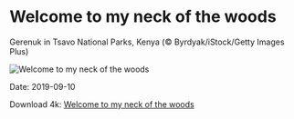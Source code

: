 # Welcome to my neck of the woods

Gerenuk in Tsavo National Parks, Kenya (© Byrdyak/iStock/Getty Images Plus)

![Welcome to my neck of the woods](https://bing.com/th?id=OHR.TsavoGerenuk_EN-US8038094057_UHD.jpg&rf=LaDigue_UHD.jpg&pid=hp&w=1024&h=576)

Date: 2019-09-10

Download 4k: [Welcome to my neck of the woods](https://bing.com/th?id=OHR.TsavoGerenuk_EN-US8038094057_UHD.jpg&rf=LaDigue_UHD.jpg&pid=hp&w=3840&h=2160)

